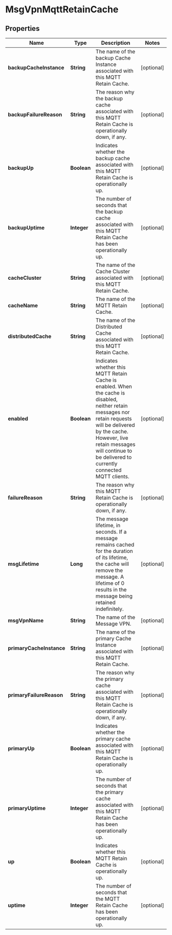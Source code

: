 
# MsgVpnMqttRetainCache

## Properties
Name | Type | Description | Notes
------------ | ------------- | ------------- | -------------
**backupCacheInstance** | **String** | The name of the backup Cache Instance associated with this MQTT Retain Cache. |  [optional]
**backupFailureReason** | **String** | The reason why the backup cache associated with this MQTT Retain Cache is operationally down, if any. |  [optional]
**backupUp** | **Boolean** | Indicates whether the backup cache associated with this MQTT Retain Cache is operationally up. |  [optional]
**backupUptime** | **Integer** | The number of seconds that the backup cache associated with this MQTT Retain Cache has been operationally up. |  [optional]
**cacheCluster** | **String** | The name of the Cache Cluster associated with this MQTT Retain Cache. |  [optional]
**cacheName** | **String** | The name of the MQTT Retain Cache. |  [optional]
**distributedCache** | **String** | The name of the Distributed Cache associated with this MQTT Retain Cache. |  [optional]
**enabled** | **Boolean** | Indicates whether this MQTT Retain Cache is enabled. When the cache is disabled, neither retain messages nor retain requests will be delivered by the cache. However, live retain messages will continue to be delivered to currently connected MQTT clients. |  [optional]
**failureReason** | **String** | The reason why this MQTT Retain Cache is operationally down, if any. |  [optional]
**msgLifetime** | **Long** | The message lifetime, in seconds. If a message remains cached for the duration of its lifetime, the cache will remove the message. A lifetime of 0 results in the message being retained indefinitely. |  [optional]
**msgVpnName** | **String** | The name of the Message VPN. |  [optional]
**primaryCacheInstance** | **String** | The name of the primary Cache Instance associated with this MQTT Retain Cache. |  [optional]
**primaryFailureReason** | **String** | The reason why the primary cache associated with this MQTT Retain Cache is operationally down, if any. |  [optional]
**primaryUp** | **Boolean** | Indicates whether the primary cache associated with this MQTT Retain Cache is operationally up. |  [optional]
**primaryUptime** | **Integer** | The number of seconds that the primary cache associated with this MQTT Retain Cache has been operationally up. |  [optional]
**up** | **Boolean** | Indicates whether this MQTT Retain Cache is operationally up. |  [optional]
**uptime** | **Integer** | The number of seconds that the MQTT Retain Cache has been operationally up. |  [optional]



